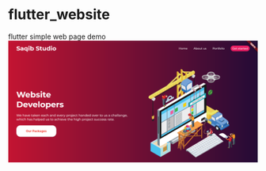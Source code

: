 # flutter_website

flutter simple web page demo
![Webpage in flutter](flutter_webpage/assets/images/flutter_demo_webpage.png "Simple demo website in flutter")